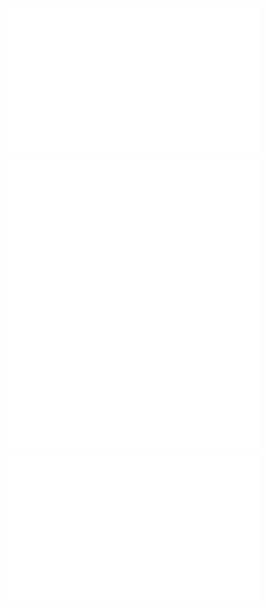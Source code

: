 <!--
**rubytree33/rubytree33** is a ✨ _special_ ✨ repository because its `README.md` (this file) appears on your GitHub profile.

Here are some ideas to get you started:

- 🔭 I’m currently working on ...
- 🌱 I’m currently learning ...
- 👯 I’m looking to collaborate on ...
- 🤔 I’m looking for help with ...
- 💬 Ask me about ...
- 📫 How to reach me: ...
- 😄 Pronouns: ...
- ⚡ Fun fact: ...
-->

<a href="https://github.com/rubytree33/github-stats#gh-dark-mode-only">
<img src="https://github.com/rubytree33/github-stats/blob/master/generated/overview.svg#gh-dark-mode-only" />
<img src="https://github.com/rubytree33/github-stats/blob/master/generated/languages.svg#gh-dark-mode-only" />
</a>
<a href="https://github.com/rubytree33/github-stats#gh-light-mode-only">
<img src="https://github.com/rubytree33/github-stats/blob/master/generated/overview.svg#gh-light-mode-only" />
<img src="https://github.com/rubytree33/github-stats/blob/master/generated/languages.svg#gh-light-mode-only" />
</a>
